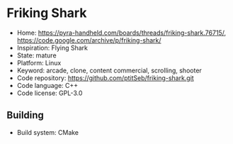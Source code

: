 # Friking Shark

- Home: https://pyra-handheld.com/boards/threads/friking-shark.76715/, https://code.google.com/archive/p/friking-shark/
- Inspiration: Flying Shark
- State: mature
- Platform: Linux
- Keyword: arcade, clone, content commercial, scrolling, shooter
- Code repository: https://github.com/ptitSeb/friking-shark.git
- Code language: C++
- Code license: GPL-3.0

## Building

- Build system: CMake
